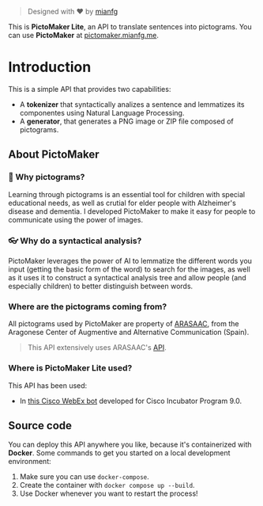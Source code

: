 > Designed with ❤️ by [mianfg](https://mianfg.me)

This is **PictoMaker Lite**, an API to translate sentences into pictograms. You can use **PictoMaker** at [pictomaker.mianfg.me](https://pictomaker.mianfg.me/).

# Introduction

This is a simple API that provides two capabilities:

* A **tokenizer** that syntactically analizes a sentence and lemmatizes its componentes using Natural Language Processing.
* A **generator**, that generates a PNG image or ZIP file composed of pictograms.

## About PictoMaker

### 🤷 Why pictograms?

Learning through pictograms is an essential tool for children with special educational needs, as well as crutial for elder people with Alzheimer's disease and dementia. I developed PictoMaker to make it easy for people to communicate using the power of images.

### 👓 Why do a syntactical analysis?

PictoMaker leverages the power of AI to lemmatize the different words you input (getting the basic form of the word) to search for the images, as well as it uses it to construct a syntactical analysis tree and allow people (and especially children) to better distinguish between words.

### Where are the pictograms coming from?

All pictograms used by PictoMaker are property of [ARASAAC](https://arasaac.org/), from the Aragonese Center of Augmentive and Alternative Communication (Spain).

> This API extensively uses ARASAAC's [API](https://arasaac.org/developers/api).

### Where is PictoMaker Lite used?

This API has been used:

* In [this Cisco WebEx bot](https://github.com/mianfg/Incu2022/tree/main/webex-api-session) developed for Cisco Incubator Program 9.0.

## Source code

You can deploy this API anywhere you like, because it's containerized with **Docker**. Some commands to get you started on a local development environment:

1. Make sure you can use `docker-compose`.
2. Create the container with `docker compose up --build`.
3. Use Docker whenever you want to restart the process!
